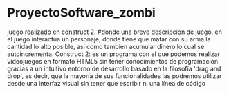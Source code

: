 # ProyectoSoftware_zombi
juego realizado en construct 2. #donde 
una breve descripcion de juego. en el juego interactua un personaje, donde tiene que matar con su arma la cantidad lo alto posible, asi como tambien acumular dinero lo cual se autoincrementa.
Construct 2: es un programa con el que podemos realizar videojuegos en formato HTML5 sin tener conocimientos de programación gracias a un intuitivo entorno de desarrollo basado en la filosofía 'drag and drop', es decir, que la mayoría de sus funcionalidades las podremos utilizar desde una interfaz visual sin tener que escribir ni una línea de código
